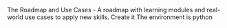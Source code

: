 The Roadmap and Use Cases - A roadmap with learning modules and real-world use cases to apply new skills. Create it
The environment is python